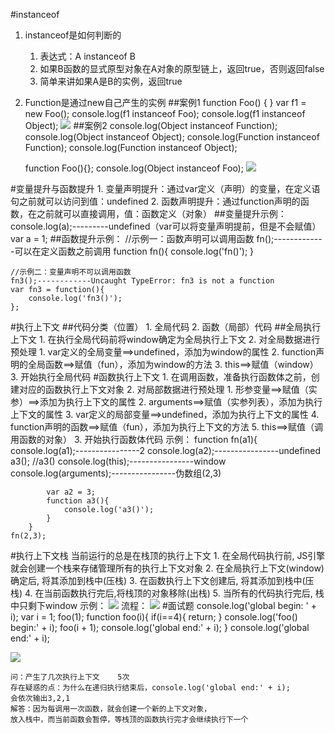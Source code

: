 #instanceof
1. instanceof是如何判断的
	1. 表达式：A instanceof B
	2. 如果B函数的显式原型对象在A对象的原型链上，返回true，否则返回false
	3. 简单来讲如果A是B的实例，返回true
2. Function是通过new自己产生的实例
##案例1
	function Foo() {  }
	var f1 = new Foo();
	console.log(f1 instanceof Foo);
	console.log(f1 instanceof Object);
![](/img/0915/1.png)
##案例2
	console.log(Object instanceof Function);
	console.log(Object instanceof Object);
	console.log(Function instanceof Function);
	console.log(Function instanceof Object);

	function Foo(){};
	console.log(Object instanceof Foo);
![](/img/0915/2.png)

#变量提升与函数提升
	1. 变量声明提升：通过var定义（声明）的变量，在定义语句之前就可以访问到值：undefined
	2. 函数声明提升：通过function声明的函数，在之前就可以直接调用，值：函数定义（对象）
##变量提升示例：
	console.log(a);---------undefined（var可以将变量声明提前，但是不会赋值）
	var a = 1;
##函数提升示例：
	//示例一：函数声明可以调用函数
	fn();-------------可以在定义函数之前调用
	function fn(){
		console.log('fn()');
	}

	//示例二：变量声明不可以调用函数
	fn3();------------Uncaught TypeError: fn3 is not a function
	var fn3 = function(){
		console.log('fn3()');
	};

#执行上下文
##代码分类（位置）
	1. 全局代码
	2. 函数（局部）代码
##全局执行上下文
	1. 在执行全局代码前将window确定为全局执行上下文
	2. 对全局数据进行预处理
		1. var定义的全局变量==>undefined，添加为window的属性
		2. function声明的全局函数==>赋值（fun），添加为window的方法
		3. this==>赋值（window）
	3. 开始执行全局代码
#函数执行上下文
	1. 在调用函数，准备执行函数体之前，创建对应的函数执行上下文对象
	2. 对局部数据进行预处理
		1. 形参变量==>赋值（实参）==>添加为执行上下文的属性
		2. arguments==>赋值（实参列表），添加为执行上下文的属性
		3. var定义的局部变量==>undefined，添加为执行上下文的属性
		4. function声明的函数==>赋值（fun），添加为执行上下文的方法
		5. this==>赋值（调用函数的对象）
	3. 开始执行函数体代码
	示例：
	function fn(a1){
            console.log(a1);----------------2
            console.log(a2);----------------undefined
            a3();   //a3()
            console.log(this);----------------window
            console.log(arguments);----------------伪数组(2,3)

            var a2 = 3;
            function a3(){
                console.log('a3()');
            }
        }
	fn(2,3);

#执行上下文栈
	当前运行的总是在栈顶的执行上下文
	1. 在全局代码执行前, JS引擎就会创建一个栈来存储管理所有的执行上下文对象
	2. 在全局执行上下文(window)确定后, 将其添加到栈中(压栈)
	3. 在函数执行上下文创建后, 将其添加到栈中(压栈)
	4. 在当前函数执行完后,将栈顶的对象移除(出栈)
	5. 当所有的代码执行完后, 栈中只剩下window
示例：
![](/img/0915/3.png)
流程：
![](/img/0915/4.png)
#面试题
	console.log('global begin: ' + i);
	var i = 1;
	foo(1);
       function foo(i){
		if(i==4){
			return;
	}
	console.log('foo() begin:' + i);
	foo(i + 1);
		console.log('global end:' + i);
	}
	console.log('global end:' + i);
	

![](/img/0915/5.png)	

	问：产生了几次执行上下文	5次
	存在疑惑的点：为什么在递归执行结束后，console.log('global end:' + i);
	会依次输出3,2,1
	解答：因为每调用一次函数，就会创建一个新的上下文对象，
	放入栈中，而当前函数会暂停，等栈顶的函数执行完才会继续执行下一个